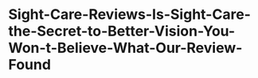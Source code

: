 # Sight-Care-Reviews-Is-Sight-Care-the-Secret-to-Better-Vision-You-Won-t-Believe-What-Our-Review-Found
